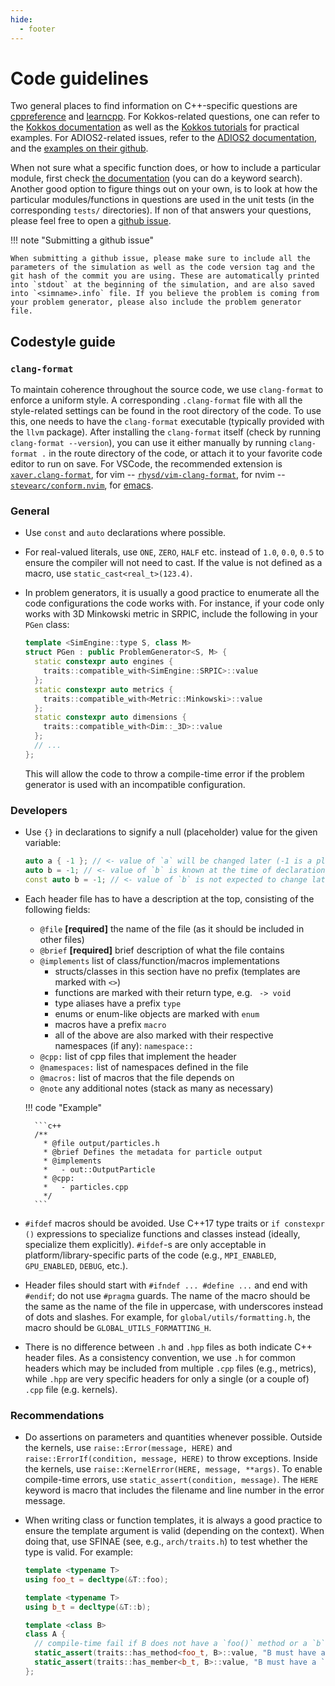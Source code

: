 ```yaml
---
hide:
  - footer
---
```


# Code guidelines

Two general places to find information on C++-specific questions are [cppreference](https://en.cppreference.com/w/) and [learncpp](https://www.learncpp.com/). For Kokkos-related questions, one can refer to the [Kokkos documentation](https://kokkos.org/kokkos-core-wiki/) as well as the [Kokkos tutorials](https://github.com/kokkos/kokkos-tutorials) for practical examples. For ADIOS2-related issues, refer to the [ADIOS2 documentation](https://adios2.readthedocs.io/en/latest/), and the [examples on their github](https://github.com/ornladios/ADIOS2/tree/master/examples).

When not sure what a specific function does, or how to include a particular module, first check [the documentation](https://entity-toolkit.github.io/wiki) (you can do a keyword search). Another good option to figure things out on your own, is to look at how the particular modules/functions in questions are used in the unit tests (in the corresponding `tests/` directories). If non of that answers your questions, please feel free to open a [github issue](https://github.com/entity-toolkit/entity/issues).

!!! note "Submitting a github issue"

    When submitting a github issue, please make sure to include all the parameters of the simulation as well as the code version tag and the git hash of the commit you are using. These are automatically printed into `stdout` at the beginning of the simulation, and are also saved into `<simname>.info` file. If you believe the problem is coming from your problem generator, please also include the problem generator file. 

## Codestyle guide

### `clang-format`

To maintain coherence throughout the source code, we use `clang-format` to enforce a uniform style. A corresponding `.clang-format` file with all the style-related settings can be found in the root directory of the code. To use this, one needs to have the `clang-format` executable (typically provided with the `llvm` package). After installing the `clang-format` itself (check by running `clang-format --version`), you can use it either manually by running `clang-format .` in the route directory of the code, or attach it to your favorite code editor to run on save. For VSCode, the recommended extension is [`xaver.clang-format`](https://github.com/xaverh/vscode-clang-format), for vim -- [`rhysd/vim-clang-format`](https://vimawesome.com/plugin/vim-clang-format), for nvim -- [`stevearc/conform.nvim`](https://github.com/stevearc/conform.nvim), for [emacs](https://www.vim.org/download.php).


### General

* Use `const` and `auto` declarations where possible.
  
* For real-valued literals, use `ONE`, `ZERO`, `HALF` etc. instead of `1.0`, `0.0`, `0.5` to ensure the compiler will not need to cast. If the value is not defined as a macro, use `static_cast<real_t>(123.4)`.
  
* In problem generators, it is usually a good practice to enumerate all the code configurations the code works with. For instance, if your code only works with 3D Minkowski metric in SRPIC, include the following in your `PGen` class:
  ```c++
  template <SimEngine::type S, class M>
  struct PGen : public ProblemGenerator<S, M> {
    static constexpr auto engines {
      traits::compatible_with<SimEngine::SRPIC>::value
    };
    static constexpr auto metrics {
      traits::compatible_with<Metric::Minkowski>::value
    };
    static constexpr auto dimensions {
      traits::compatible_with<Dim::_3D>::value
    };
    // ...
  };
  ```
  This will allow the code to throw a compile-time error if the problem generator is used with an incompatible configuration.

### Developers

* Use `{}` in declarations to signify a null (placeholder) value for the given variable:
  ```cpp
  auto a { -1 }; // <- value of `a` will be changed later (-1 is a placeholder)
  auto b = -1; // <- value of `b` is known at the time of declaration (but may change later)
  const auto b = -1; // <- value of `b` is not expected to change later
  ```
* Each header file has to have a description at the top, consisting of the following fields:
    * `@file` **[required]** the name of the file (as it should be included in other files)
    * `@brief` **[required]** brief description of what the file contains
    * `@implements` list of class/function/macros implementations
        - structs/classes in this section have no prefix (templates are marked with `<>`)
        - functions are marked with their return type, e.g. ` -> void`
        - type aliases have a prefix `type`
        - enums or enum-like objects are marked with `enum`
        - macros have a prefix `macro`
        - all of the above are also marked with their respective namespaces (if any): `namespace::`
    * `@cpp:` list of cpp files that implement the header
    * `@namespaces:` list of namespaces defined in the file
    * `@macros:` list of macros that the file depends on
    * `@note` any additional notes (stack as many as necessary)

    !!! code "Example"

        ```c++
        /**
          * @file output/particles.h
          * @brief Defines the metadata for particle output
          * @implements
          *   - out::OutputParticle
          * @cpp:
          *   - particles.cpp
          */
        ```

* `#ifdef` macros should be avoided. Use C++17 type traits or `if constexpr ()` expressions to specialize functions and classes instead (ideally, specialize them explicitly). `#ifdef`-s are only acceptable in platform/library-specific parts of the code (e.g., `MPI_ENABLED`, `GPU_ENABLED`, `DEBUG`, etc.).

* Header files should start with `#ifndef ... #define ...` and end with `#endif`; do not use `#pragma` guards. The name of the macro should be the same as the name of the file in uppercase, with underscores instead of dots and slashes. For example, for `global/utils/formatting.h`, the macro should be `GLOBAL_UTILS_FORMATTING_H`.

* There is no difference between `.h` and `.hpp` files as both indicate C++ header files. As a consistency convention, we use `.h` for common headers which may be included from multiple `.cpp` files (e.g., metrics), while `.hpp` are very specific headers for only a single (or a couple of) `.cpp` file (e.g. kernels).

### Recommendations

* Do assertions on parameters and quantities whenever possible. Outside the kernels, use `raise::Error(message, HERE)` and `raise::ErrorIf(condition, message, HERE)` to throw exceptions. Inside the kernels, use `raise::KernelError(HERE, message, **args)`. To enable compile-time errors, use `static_assert(condition, message)`. The `HERE` keyword is macro that includes the filename and line number in the error message.

* When writing class or function templates, it is always a good practice to ensure the template argument is valid (depending on the context). When doing that, use SFINAE (see, e.g., `arch/traits.h`) to test whether the type is valid. For example:
  ```cpp
  template <typename T>
  using foo_t = decltype(&T::foo);

  template <typename T>
  using b_t = decltype(&T::b);

  template <class B>
  class A {
    // compile-time fail if B does not have a `foo()` method or a `b` member
    static_assert(traits::has_method<foo_t, B>::value, "B must have a `foo()` method");
    static_assert(traits::has_member<b_t, B>::value, "B must have a `b` member");
  };
  ```

